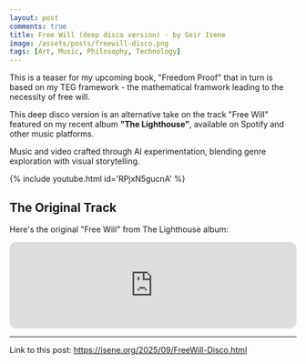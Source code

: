 ```yaml
---
layout: post
comments: true
title: Free Will (deep disco version) - by Geir Isene
image: /assets/posts/freewill-disco.png
tags: [Art, Music, Philosophy, Technology]
---
```


This is a teaser for my upcoming book, "Freedom Proof" that in turn is based on my TEG framework - the mathematical framwork leading to the necessity of free will.

This deep disco version is an alternative take on the track "Free Will" featured on my recent album **"The Lighthouse"**, available on Spotify and other music platforms.

Music and video crafted through AI experimentation, blending genre exploration with visual storytelling.

{% include youtube.html id='RPjxN5gucnA' %}

## The Original Track

Here's the original "Free Will" from The Lighthouse album:

<iframe style="border-radius:12px" src="https://open.spotify.com/embed/track/3bzyLBW6CMU7sqWeU3XM3A?utm_source=generator&theme=0" width="100%" height="152" frameBorder="0" allowfullscreen="" allow="autoplay; clipboard-write; encrypted-media; fullscreen; picture-in-picture" loading="lazy"></iframe>

---
Link to this post: <https://isene.org/2025/09/FreeWill-Disco.html>
